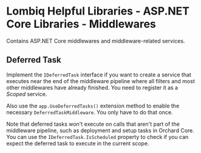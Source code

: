 # Lombiq Helpful Libraries - ASP.NET Core Libraries - Middlewares


Contains ASP.NET Core middlewares and middleware-related services. 

## Deferred Task

Implement the `IDeferredTask` interface if you want to create a service that executes near the end of the middleware pipeline where all filters and most other middlewares have already finished. You need to register it as a _Scoped_ service.

Also use the `app.UseDeferredTasks()` extension method to enable the necessary `DeferredTaskMiddleware`. You only have to do that once.

Note that deferred tasks won't execute on calls that aren't part of the middleware pipeline, such as deployment and setup tasks in Orchard Core. You can use the `IDeferredTask.IsScheduled` property to check if you can expect the deferred task to execute in the current scope. 
